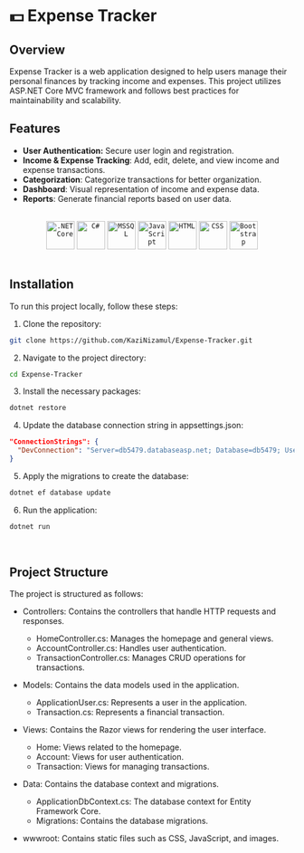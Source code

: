 # 💵 Expense Tracker

## Overview

Expense Tracker is a web application designed to help users manage their personal finances by tracking income and expenses. This project utilizes ASP.NET Core MVC framework and follows best practices for maintainability and scalability.

## Features

- **User Authentication:** Secure user login and registration.
- **Income & Expense Tracking**: Add, edit, delete, and view income and expense transactions.
- **Categorization**: Categorize transactions for better organization.
- **Dashboard**: Visual representation of income and expense data.
- **Reports**: Generate financial reports based on user data.

<br>

<div align="center">
	<code><img width="50" src="https://user-images.githubusercontent.com/25181517/121405754-b4f48f80-c95d-11eb-8893-fc325bde617f.png" alt=".NET Core" title=".NET Core"/></code>
	<code><img width="50" src="https://user-images.githubusercontent.com/25181517/121405384-444d7300-c95d-11eb-959f-913020d3bf90.png" alt="C#" title="C#"/></code>
	<code><img width="50" src="https://github.com/marwin1991/profile-technology-icons/assets/19180175/3b371807-db7c-45b4-8720-c0cfc901680a" alt="MSSQL" title="Microsoft SQL Server"/></code>
	<code><img width="50" src="https://user-images.githubusercontent.com/25181517/117447155-6a868a00-af3d-11eb-9cfe-245df15c9f3f.png" alt="JavaScript" title="JavaScript"/></code>
	<code><img width="50" src="https://user-images.githubusercontent.com/25181517/192158954-f88b5814-d510-4564-b285-dff7d6400dad.png" alt="HTML" title="HTML"/></code>
	<code><img width="50" src="https://user-images.githubusercontent.com/25181517/183898674-75a4a1b1-f960-4ea9-abcb-637170a00a75.png" alt="CSS" title="CSS"/></code>
	<code><img width="50" src="https://user-images.githubusercontent.com/25181517/183898054-b3d693d4-dafb-4808-a509-bab54cf5de34.png" alt="Bootstrap" title="Bootstrap"/></code>
</div>

<br>

## Installation

To run this project locally, follow these steps:

1. Clone the repository:
  ```bash
  git clone https://github.com/KaziNizamul/Expense-Tracker.git
  ```

2. Navigate to the project directory:
  ```bash
  cd Expense-Tracker
  ```

3. Install the necessary packages:
  ```bash
  dotnet restore
  ```

4. Update the database connection string in appsettings.json:
  ```json
  "ConnectionStrings": {
    "DevConnection": "Server=db5479.databaseasp.net; Database=db5479; User Id=db5479; Password=2k@MC7a=-xG6; Encrypt=False; MultipleActiveResultSets=True;"
  }
  ```
5. Apply the migrations to create the database:
  ```bash
  dotnet ef database update
  ```

6. Run the application:
  ```bash
  dotnet run
  ```

<br>

## Project Structure

The project is structured as follows:

- Controllers: Contains the controllers that handle HTTP requests and responses.
  - HomeController.cs: Manages the homepage and general views.
  - AccountController.cs: Handles user authentication.
  - TransactionController.cs: Manages CRUD operations for transactions.

- Models: Contains the data models used in the application.
  - ApplicationUser.cs: Represents a user in the application.
  - Transaction.cs: Represents a financial transaction.

- Views: Contains the Razor views for rendering the user interface.
  - Home: Views related to the homepage.
  - Account: Views for user authentication.
  - Transaction: Views for managing transactions.

- Data: Contains the database context and migrations.
  - ApplicationDbContext.cs: The database context for Entity Framework Core.
  - Migrations: Contains the database migrations.

- wwwroot: Contains static files such as CSS, JavaScript, and images.
